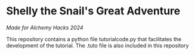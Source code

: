 # Shelly the Snail's Great Adventure
*Made for Alchemy Hacks 2024*

This repository contains a python file tutorialcode.py that facilitates the development of the tutorial. 
The .tuto file is also included in this repository
